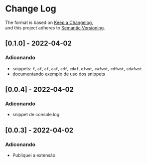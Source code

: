 # Change Log

The format is based on [Keep a Changelog](https://keepachangelog.com/en/1.0.0/),\
and this project adheres to [Semantic Versioning](https://semver.org/spec/v2.0.0.html).
## [0.1.0] - 2022-04-02
### Adiconando  
- snippets: `f`, `af`, `ef`, `eaf`, `edf`, `edaf`, `efwot`, `eafwot`, `edfwot`, `edafwot` 
- documentando exemplo de uso dos snippets   

## [0.0.4] - 2022-04-02
### Adiconando  
- snippet de console.log  

## [0.0.3] - 2022-04-02
### Adiconando  
- Publiquei a extensão  

